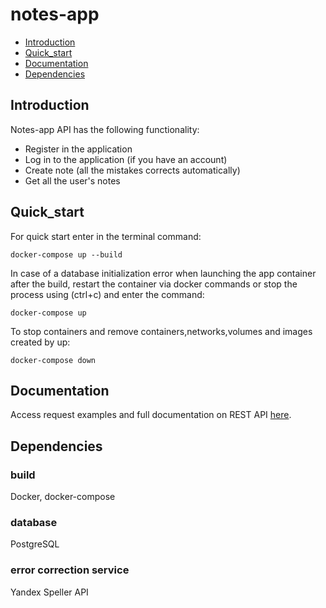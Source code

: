 # notes-app

* [Introduction](#introduction)
* [Quick_start](#quick_start)
* [Documentation](#documentation)
* [Dependencies](#dependencies)

## Introduction 

Notes-app API has the following functionality: 
- Register in the application
- Log in to the application (if you have an account)
- Create note (all the mistakes corrects automatically)
- Get all the user's notes 

## Quick_start
For quick start enter in the terminal command:
```
docker-compose up --build
```
In case of a database initialization error when launching the app container after the build, restart the container via docker commands or stop the process using (ctrl+c) and enter the command:
```
docker-compose up
```
To stop containers and remove containers,networks,volumes and images created by up: 
```
docker-compose down
```


## Documentation

Access request examples and full documentation on REST API [here](documentation.md).

## Dependencies

### build
Docker, docker-compose

### database

PostgreSQL

### error correction service

Yandex Speller API

